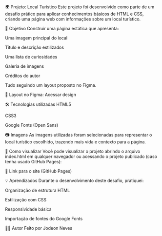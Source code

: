 🌍 Projeto: Local Turístico
Este projeto foi desenvolvido como parte de um desafio prático para aplicar conhecimentos básicos de HTML e CSS, criando uma página web com informações sobre um local turístico.

📌 Objetivo
Construir uma página estática que apresenta:

Uma imagem principal do local

Título e descrição estilizados

Uma lista de curiosidades

Galeria de imagens

Créditos do autor

Tudo seguindo um layout proposto no Figma.

🎨 Layout no Figma: Acessar design

🛠️ Tecnologias utilizadas
HTML5

CSS3

Google Fonts (Open Sans)

📷 Imagens
As imagens utilizadas foram selecionadas para representar o local turístico escolhido, trazendo mais vida e contexto para a página.

🚀 Como visualizar
Você pode visualizar o projeto abrindo o arquivo index.html em qualquer navegador ou acessando o projeto publicado (caso tenha usado GitHub Pages):

🔗 Link para o site (GitHub Pages)

💡 Aprendizados
Durante o desenvolvimento deste desafio, pratiquei:

Organização de estrutura HTML

Estilização com CSS

Responsividade básica

Importação de fontes do Google Fonts

🙋‍♂️ Autor
Feito por Jodeon Neves
